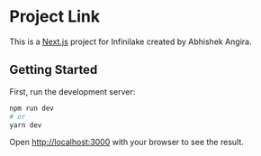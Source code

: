 # Project Link

This is a [Next.js](https://nextjs.org/) project for Infinilake created by Abhishek Angira.

## Getting Started

First, run the development server:

```bash
npm run dev
# or
yarn dev
```

Open [http://localhost:3000](http://localhost:3000) with your browser to see the result.
